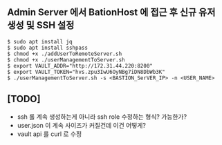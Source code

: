 
##  Admin Server 에서 BationHost 에 접근 후 신규 유저 생성 및 SSH 설정
 
```console
$ sudo apt install jq
$ sudo apt install sshpass
$ chmod +x ./addUserToRemoteServer.sh
$ chmod +x ./userManagementToServer.sh
$ export VAULT_ADDR="http://172.31.44.220:8200"
$ export VAULT_TOKEN="hvs.zpu3IwU6OyNBg7iDN8DbWb3K"
$ ./userManagementToServer.sh -s <BASTION_SerVER_IP> -n <USER_NAME>
```

## [TODO] 

- ssh 롤 계속 생성하는게 아니라 ssh role 수정하는 형식? 가능한가?
- user.json 이 계속 사이즈가 커질건데 이건 어떻게?
- vault api 를 curl 로 수정 
